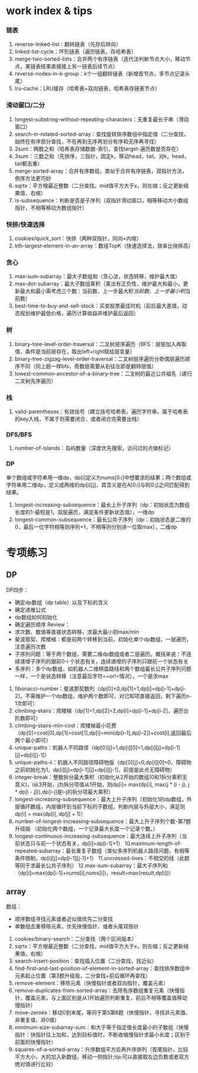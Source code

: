# work index & tips
### 链表
1. reverse-linked-list：翻转链表（先存后转向）
2. linked-list-cycle：环形链表（遍历链表，存哈希表）
3. merge-two-sorted-lists：合并两个有序链表（迭代法判断节点大小，移动节点，某链表结束直接接上另一链表后续节点）
4. reverse-nodes-in-k-group：k个一组翻转链表（新增首节点，多节点记录头尾）
5. lru-cache：LRU缓存（哈希表+双向链表，哈希表存链表节点）
### 滑动窗口/二分
1. longest-substring-without-repeating-characters：无重复最长子串（滑动窗口）
2. search-in-rotated-sorted-array：查找旋转排序数组中指定值（二分查找，始终在有序部分查找，不在再到无序再划分有序和无序再寻找）
3. 2sum：两数之和（哈希表存储数据-索引，查找target-遍历数是否存在）
4. 3sum：三数之和（先排序，三指针，固定k，移动head，tail。对k，head，tail都去重）
5. merge-sorted-array：合并有序数组，类似于合并有序链表，双指针方法，倒序方法更巧妙
6. sqrtx：平方根最近整数（二分查找，mid值平方大于x，则左缩；反之更新结果值，右缩）
7. is-subsequence：判断是否是子序列（双指针滑动窗口，相等移动大小数组指针，不相等移动大数组指针）
### 快排/快速选择
1. cookies/quick_sort：快排（两种双指针，同向+内缩）
2. kth-largest-element-in-an-array：数组TopK（快速选择法，效率比快排高）
### 贪心
1. max-sum-subarray：最大子数组和（贪心法，状态转移，维护最大值）
2. max-dot-subarray：最大子数组乘积（乘法有正负性，维护最大和最小，更新最大和最小需考虑三个数：当前数、上一步最大积*当前数，上一步最小积*当前数）
3. best-time-to-buy-and-sell-stock：买卖股票最佳时机（前后最大差值，动态规划维护最低价格，遍历计算收益并维护最后返回）
### 树
1. binary-tree-level-order-traversal：二叉树层序遍历（BFS：层层加入再取值，条件是当前层存在，取出left+right赋给层变量）
2. binary-tree-zigzag-level-order-traversal：二叉树层序遍历分奇偶层遍历顺序不同（同上题一样bfs，奇数层需要从右往左即是翻转层值）
3. lowest-common-ancestor-of-a-binary-tree：二叉树的最近公共祖先（递归二叉树先序遍历）
### 栈
1. valid-parentheses：有效括号（建立括号哈希表，遍历字符串，属于哈希表的key入栈，不属于则需要闭合，或者闭合完需要出栈）
### DFS/BFS
1. number-of-islands：岛屿数量（深度优先搜索，访问过的点做标记）
### DP
单个数组或字符串用一维dp，dp[i]定义为nums[0:i]中想要求的结果；两个数组或字符串用二维dp，定义成两维的dp[i][j]，其含义是在A[0:i]与B[0:j]之间匹配得到结果。
1. longest-increasing-subsequence：最长上升子序列（dp：初始状态为数组长度的1-最短是1，双层遍历，满足条件更新状态值），一维dp
2. longest-common-subsequence：最长公共子序列（dp：初始状态是二维的0，最后一位字符相等则序列+1，不相等则分别进一位取max），二维dp


# 专项练习
## DP
DP四步：
- 确定dp数组（dp table）以及下标的含义
- 确定递推公式
- dp数组如何初始化
- 确定遍历顺序
Review：
- 求次数、数值等直接状态转移，求最大最小则max/min
- 斐波那契、爬楼梯：都是前两个转移到当前，初始化单个dp数组，一层遍历，注意遍历次数
- 子序列问题：等于两个数组，需要二维dp数组或者二层遍历。概括来说：不连续递增子序列的跟前0-i 个状态有关，连续递增的子序列只跟前一个状态有关
- 多序列：多个dp数组，如机器人二维棋盘路线和两个数组最长公共子序列问题一样，一个是状态转移（注意最后字符==or!=情况），一个是求max

1. fibonacci-number：斐波那契数列（dp[0]=0,dp[1]=1,dp[i]=dp[i-1]+dp[i-2]，不需维护一个dp数组，维护两个数即可，对已知项直接返回，剩下遍历n-1次即可）
2. climbing-stairs：爬楼梯（dp[1]=1,dp[2]=2,dp[i]=dp[i-1]+dp[i-2]，遍历台阶数即可）
3. climbing-stairs-min-cost：爬楼梯最小花费（dp[0]=cost[0],dp[1]=cost[1],dp[i]=min(dp[i-1],dp[i-2])+cost[i],返回最后两个最小即可）
4. unique-paths：机器人不同路径（dp[0][j]=1,dp[i][0]=1,dp[i][j]=dp[i-1][j]+dp[i][j-1]）
5. unique-paths-ii：机器人不同路径障碍物版（dp[0][j]=0,dp[i][0]=0，障碍物之前初始化为1，dp[i][j]=dp[i-1][j]+dp[i][j-1]，前提是此点无障碍物）
6. integer-break：整数拆分最大乘积（初始化从2开始的数组(0和1拆分乘积无意义)，i从3开始，j为拆分项值从1开始，则dp[i]= max(dp[i], max(j * (i - j), j * dp[i - j])),dp[i-j]是i-j的拆分项最大乘积）
7. longest-increasing-subsequence：最大上升子序列（初始化1的dp数组，外层循环数组，内层循环到当前下标的子数组，判断内层与外层大小，满足则dp[i] = max(dp[i], dp[j] + 1)）
8. number-of-longest-increasing-subsequence：最大上升子序列个数-第7题升级版 （初始化两个数组，一个记录最大长度一个记录个数。）
9. longest-continuous-increasing-subsequence：最大连续上升子序列（当前状态只与前一个状态有关，dp[i]=dp[i-1]+1）
10.maximum-length-of-repeated-subarray：最长重复子数组（类似多序列机器人路径问题，有相等条件限制，dp[i][j]=dp[i-1][j-1]+1）
11.uncrossed-lines：不相交的线（此题等同于求最长公共子序列）
12.max-sum-subarray：最大子序列和（dp[i]=max(dp[i-1]+nums[i],nums[i])，result=max(result,dp[i])）

## array
数组：
- 顺序数组寻找元素或者近似值优先二分查找
- 单数组去重移除元素，优先快慢指针，或者头尾双指针
1. cookies/binary-search：二分查找（两个区间版本）
2. sqrtx：平方根最近整数（二分查找，mid值平方大于x，则左缩；反之更新结果值，右缩）
3. search-insert-position：查找插入位置（二分查找，找近似）
4. find-first-and-last-position-of-element-in-sorted-array：查找排序数组中元素起止位置（第3题升级版，二分查找+前后循环再查找）
5. remove-element：移除元素（快慢指针或者双向指针，覆盖元素）
6. remove-duplicates-from-sorted-array：去除有序数组重复元素（快慢指针，覆盖元素，与上面区别是从1开始遍历判断重复，前后不相等覆盖值移动慢指针）
7. move-zeroes：移动0到末尾，等同于第5第6题（快慢指针，寻找非元素值、非重复值、非0值）
8. minimum-size-subarray-sum：和大于等于指定值长度最小的子数组（快慢指针：快指针往上加和，达到目标值时，不断收缩慢指针求最小长度；区别于前面的快慢指针）
9. squares-of-a-sorted-array：升序数组平方后再升序排列（首尾指针，比较平方大小，大的加入新数组，移动一侧指针;tip:可以直接取左边负数或者双方绝对值进行比较）



